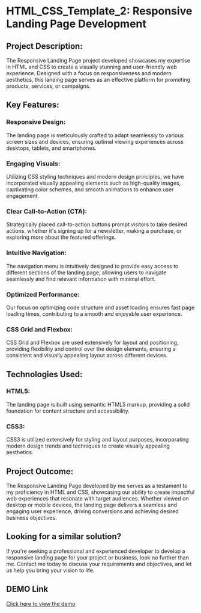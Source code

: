 # HTML_CSS_Template_2: Responsive Landing Page Development

## Project Description:

The Responsive Landing Page project developed showcases my expertise in HTML and CSS to create a visually stunning and user-friendly web experience. Designed with a focus on responsiveness and modern aesthetics, this landing page serves as an effective platform for promoting products, services, or campaigns.

## Key Features:

### Responsive Design: 
The landing page is meticulously crafted to adapt seamlessly to various screen sizes and devices, ensuring optimal viewing experiences across desktops, tablets, and smartphones.

### Engaging Visuals: 
Utilizing CSS styling techniques and modern design principles, we have incorporated visually appealing elements such as high-quality images, captivating color schemes, and smooth animations to enhance user engagement.

### Clear Call-to-Action (CTA): 
Strategically placed call-to-action buttons prompt visitors to take desired actions, whether it's signing up for a newsletter, making a purchase, or exploring more about the featured offerings.

### Intuitive Navigation: 
The navigation menu is intuitively designed to provide easy access to different sections of the landing page, allowing users to navigate seamlessly and find relevant information with minimal effort.

### Optimized Performance: 
Our focus on optimizing code structure and asset loading ensures fast page loading times, contributing to a smooth and enjoyable user experience.

### CSS Grid and Flexbox: 
CSS Grid and Flexbox are used extensively for layout and positioning, providing flexibility and control over the design elements, ensuring a consistent and visually appealing layout across different devices.

## Technologies Used:

### HTML5: 
The landing page is built using semantic HTML5 markup, providing a solid foundation for content structure and accessibility.

### CSS3: 
CSS3 is utilized extensively for styling and layout purposes, incorporating modern design trends and techniques to create visually appealing aesthetics.

## Project Outcome:
The Responsive Landing Page developed by me serves as a testament to my proficiency in HTML and CSS, showcasing our ability to create impactful web experiences that resonate with target audiences. Whether viewed on desktop or mobile devices, the landing page delivers a seamless and engaging user experience, driving conversions and achieving desired business objectives.

## Looking for a similar solution?
If you're seeking a professional and experienced developer to develop a responsive landing page for your project or business, look no further than me. Contact me today to discuss your requirements and objectives, and let us help you bring your vision to life.

## DEMO Link
[Click here to view the demo](https://hussiensulyman.github.io/HTML_CSS_Template_2/)
